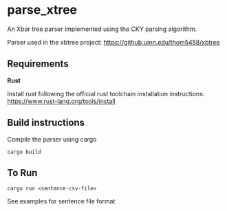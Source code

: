 # parse_xtree
An Xbar tree parser implemented using the CKY parsing algorithm.  

Parser used in the xbtree project: https://github.umn.edu/thom5458/xbtree

## Requirements
__Rust__ 
  
Install rust following the official rust toolchain installation instructions: https://www.rust-lang.org/tools/install
  
## Build instructions
Compile the parser using cargo
```
cargo build
```

## To Run
```
cargo run <sentence-csv-file>
```
See examples for sentence file format

